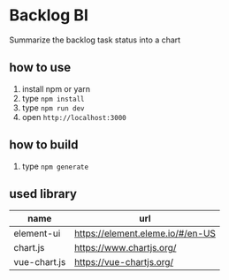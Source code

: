 # Backlog BI

Summarize the backlog task status into a chart

## how to use
1. install npm or yarn
2. type `npm install`
3. type `npm run dev`
4. open `http://localhost:3000`

## how to build
 
1. type `npm generate`

## used library

| name | url |
----|---- 
| element-ui | https://element.eleme.io/#/en-US |
| chart.js | https://www.chartjs.org/ |
|vue-chart.js|https://vue-chartjs.org/|
